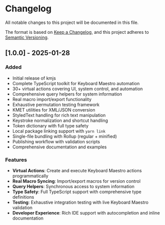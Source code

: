 # Changelog

All notable changes to this project will be documented in this file.

The format is based on [Keep a Changelog](https://keepachangelog.com/en/1.0.0/),
and this project adheres to [Semantic Versioning](https://semver.org/spec/v2.0.0.html).

## [1.0.0] - 2025-01-28

### Added

- Initial release of kmjs
- Complete TypeScript toolkit for Keyboard Maestro automation
- 30+ virtual actions covering UI, system control, and automation
- Comprehensive query helpers for system information
- Real macro import/export functionality
- Exhaustive permutation testing framework
- KMET utilities for XML/JSON conversion
- StyledText handling for rich text manipulation
- Keystroke normalization and shortcut handling
- Token dictionary with full type safety
- Local package linking support with `yarn link`
- Single-file bundling with Rollup (regular + minified)
- Publishing workflow with validation scripts
- Comprehensive documentation and examples

### Features

- **Virtual Actions**: Create and execute Keyboard Maestro actions programmatically
- **Real Macro Syncing**: Import/export macros for version control
- **Query Helpers**: Synchronous access to system information
- **Type Safety**: Full TypeScript support with comprehensive type definitions
- **Testing**: Exhaustive integration testing with live Keyboard Maestro validation
- **Developer Experience**: Rich IDE support with autocompletion and inline documentation
